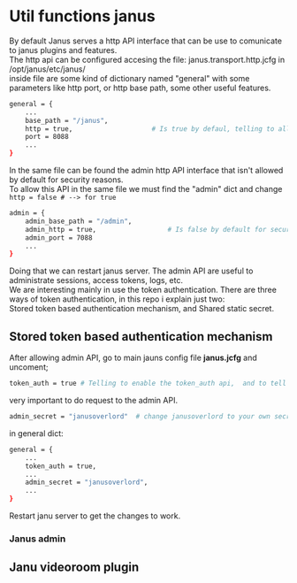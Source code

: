 # Util functions janus
By default Janus serves a http API interface that can be use to comunicate to janus plugins and features.   
The http api can be configured accesing the file: janus.transport.http.jcfg in /opt/janus/etc/janus/  
inside file are some kind of dictionary named "general" with some parameters like http port, or http base path, some other useful features.  
```bash
general = {
	...
	base_path = "/janus",
	http = true,					# Is true by defaul, telling to allow this http API interface.
	port = 8088
	...
}
```
In the same file can be found the admin http API interface that isn't allowed by default for security reasons.  
To allow this API in the same file we must find the "admin" dict and change ``` http = false # --> for true ```

```bash
admin = {
	admin_base_path = "/admin",
	admin_http = true,					# Is false by default for security reasons here we allow it changing to true.
	admin_port = 7088
	...
}
```

Doing that we can restart janus server. The admin API are useful to administrate sessions, access tokens, logs, etc.  
We are interesting mainly in use the token authentication. There are three ways of token authentication, in this repo i explain just two:    
Stored token based authentication mechanism, and Shared static secret.  

## Stored token based authentication mechanism  
After allowing admin API, go to main jauns config file **janus.jcfg** and uncoment;  
```bash  
token_auth = true # Telling to enable the token_auth api,  and to tell your admin_secret that is an admin password   
```
very important to do request to the admin API.
```bash  
admin_secret = "janusoverlord"  # change janusoverlord to your own secret.  
```
in general dict:  

```bash
general = {
	...
	token_auth = true,
	...
	admin_secret = "janusoverlord",
	...
}
```

Restart janu server to get the changes to work.
### Janus admin  


## Janu videoroom plugin
